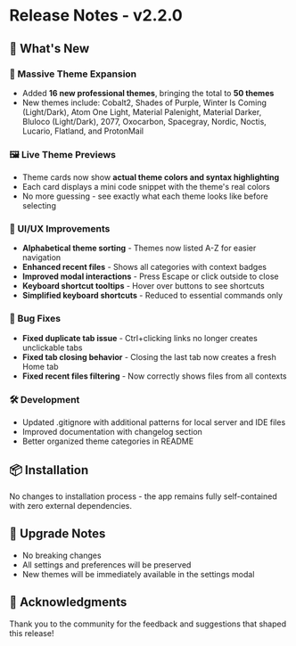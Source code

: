 # Release Notes - v2.2.0

## 🎉 What's New

### 🎨 Massive Theme Expansion
- Added **16 new professional themes**, bringing the total to **50 themes**
- New themes include: Cobalt2, Shades of Purple, Winter Is Coming (Light/Dark), Atom One Light, Material Palenight, Material Darker, Bluloco (Light/Dark), 2077, Oxocarbon, Spacegray, Nordic, Noctis, Lucario, Flatland, and ProtonMail

### 🖼️ Live Theme Previews
- Theme cards now show **actual theme colors and syntax highlighting**
- Each card displays a mini code snippet with the theme's real colors
- No more guessing - see exactly what each theme looks like before selecting

### 🔧 UI/UX Improvements
- **Alphabetical theme sorting** - Themes now listed A-Z for easier navigation
- **Enhanced recent files** - Shows all categories with context badges
- **Improved modal interactions** - Press Escape or click outside to close
- **Keyboard shortcut tooltips** - Hover over buttons to see shortcuts
- **Simplified keyboard shortcuts** - Reduced to essential commands only

### 🐛 Bug Fixes
- **Fixed duplicate tab issue** - Ctrl+clicking links no longer creates unclickable tabs
- **Fixed tab closing behavior** - Closing the last tab now creates a fresh Home tab
- **Fixed recent files filtering** - Now correctly shows files from all contexts

### 🛠️ Development
- Updated .gitignore with additional patterns for local server and IDE files
- Improved documentation with changelog section
- Better organized theme categories in README

## 📦 Installation
No changes to installation process - the app remains fully self-contained with zero external dependencies.

## 🔄 Upgrade Notes
- No breaking changes
- All settings and preferences will be preserved
- New themes will be immediately available in the settings modal

## 🙏 Acknowledgments
Thank you to the community for the feedback and suggestions that shaped this release!